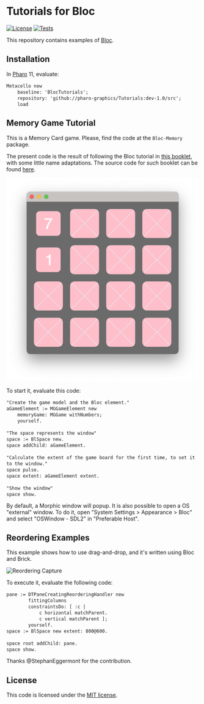 # Tutorials for Bloc

[![License](https://img.shields.io/github/license/pharo-graphics/Tutorials.svg)](./LICENSE)
[![Tests](https://github.com/pharo-graphics/Tutorials/actions/workflows/test.yml/badge.svg)](https://github.com/pharo-graphics/Tutorials/actions/workflows/test.yml)

This repository contains examples of [Bloc](https://github.com/pharo-graphics/Bloc).


## Installation

In [Pharo](https://pharo.org/download) 11, evaluate:

```smalltalk
Metacello new
    baseline: 'BlocTutorials';
    repository: 'github://pharo-graphics/Tutorials:dev-1.0/src';
    load
```


## Memory Game Tutorial

This is a Memory Card game.
Please, find the code at the `Bloc-Memory` package.

The present code is the result of following the Bloc tutorial in [this booklet](https://files.pharo.org/books-pdfs/booklet-Bloc/2017-11-09-memorygame.pdf), with some little name adaptations.
The source code for such booklet can be found [here](https://github.com/SquareBracketAssociates/Booklet-BuildingMemoryGameWithBloc).


![Window](OSWindow.png)


To start it, evaluate this code:

```smalltalk
"Create the game model and the Bloc element."
aGameElement := MGGameElement new
	memoryGame: MGGame withNumbers;
	yourself.

"The space represents the window"
space := BlSpace new.
space addChild: aGameElement. 

"Calculate the extent of the game board for the first time, to set it to the window."
space pulse.
space extent: aGameElement extent.

"Show the window"
space show. 
```

By default, a Morphic window will popup. It is also possible to open a OS "external" window. To do it, open "System Settings > Appearance > Bloc" and select "OSWindow - SDL2" in "Preferable Host".


## Reordering Examples

This example shows how to use drag-and-drop, and it's written using Bloc and Brick.

![Reordering Capture](https://cdn.discordapp.com/attachments/375240886319316994/917496462777135174/unknown.png)

To execute it, evaluate the following code:

```smalltalk
pane := DTPaneCreatingReorderingHandler new 
        fittingColumns   
        constraintsDo: [ :c | 
            c horizontal matchParent.
            c vertical matchParent ];
        yourself.
space := BlSpace new extent: 800@600.

space root addChild: pane.
space show.
```

Thanks @StephanEggermont for the contribution.


## License

This code is licensed under the [MIT license](./LICENSE).
